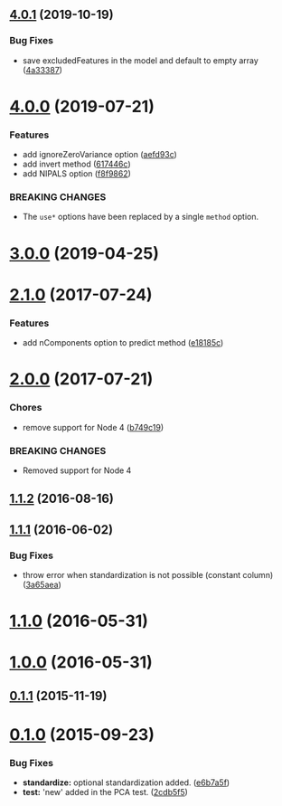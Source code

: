 ## [4.0.1](https://github.com/mljs/pca/compare/v4.0.0...v4.0.1) (2019-10-19)


### Bug Fixes

* save excludedFeatures in the model and default to empty array ([4a33387](https://github.com/mljs/pca/commit/4a333878383cfa2137fb20ea2868aa6506fdf507))



# [4.0.0](https://github.com/mljs/pca/compare/v3.0.0...v4.0.0) (2019-07-21)


### Features

* add ignoreZeroVariance option ([aefd93c](https://github.com/mljs/pca/commit/aefd93c))
* add invert method ([617446c](https://github.com/mljs/pca/commit/617446c))
* add NIPALS option ([f8f9862](https://github.com/mljs/pca/commit/f8f9862))


### BREAKING CHANGES

* The `use*` options have been replaced by a single `method` option.



# [3.0.0](https://github.com/mljs/pca/compare/v3.0.0-0...v3.0.0) (2019-04-25)



<a name="2.1.0"></a>
# [2.1.0](https://github.com/mljs/pca/compare/v2.0.0...v2.1.0) (2017-07-24)


### Features

* add nComponents option to predict method ([e18185c](https://github.com/mljs/pca/commit/e18185c))



<a name="2.0.0"></a>
# [2.0.0](https://github.com/mljs/pca/compare/v1.1.2...v2.0.0) (2017-07-21)


### Chores

* remove support for Node 4 ([b749c19](https://github.com/mljs/pca/commit/b749c19))


### BREAKING CHANGES

* Removed support for Node 4



<a name="1.1.2"></a>
## [1.1.2](https://github.com/mljs/pca/compare/v1.1.1...v1.1.2) (2016-08-16)



<a name="1.1.1"></a>
## [1.1.1](https://github.com/mljs/pca/compare/v1.1.0...v1.1.1) (2016-06-02)


### Bug Fixes

* throw error when standardization is not possible (constant column) ([3a65aea](https://github.com/mljs/pca/commit/3a65aea))



<a name="1.1.0"></a>
# [1.1.0](https://github.com/mljs/pca/compare/v1.0.0...v1.1.0) (2016-05-31)



<a name="1.0.0"></a>
# [1.0.0](https://github.com/mljs/pca/compare/v0.1.1...v1.0.0) (2016-05-31)



<a name="0.1.1"></a>
## [0.1.1](https://github.com/mljs/pca/compare/v0.1.0...v0.1.1) (2015-11-19)



<a name="0.1.0"></a>
# [0.1.0](https://github.com/mljs/pca/compare/2cdb5f5...v0.1.0) (2015-09-23)


### Bug Fixes

* **standardize:** optional standardization added. ([e6b7a5f](https://github.com/mljs/pca/commit/e6b7a5f))
* **test:** 'new' added in the PCA test. ([2cdb5f5](https://github.com/mljs/pca/commit/2cdb5f5))



